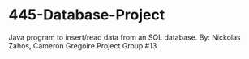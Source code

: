 # 445-Database-Project
Java program to insert/read data from an SQL database.
By: Nickolas Zahos, Cameron Gregoire
Project Group #13
